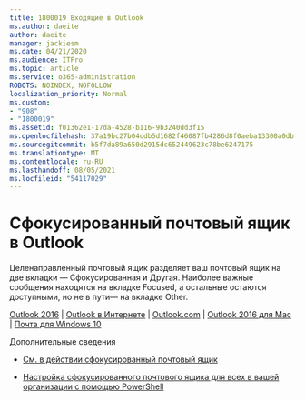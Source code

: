 ```yaml
---
title: 1800019 Входящие в Outlook
ms.author: daeite
author: daeite
manager: jackiesm
ms.date: 04/21/2020
ms.audience: ITPro
ms.topic: article
ms.service: o365-administration
ROBOTS: NOINDEX, NOFOLLOW
localization_priority: Normal
ms.custom:
- "908"
- "1800019"
ms.assetid: f01362e1-17da-4528-b116-9b3240dd3f15
ms.openlocfilehash: 37a19bc27b04cdb5d1682f46087fb4286d8f0aeba13300a0dbf3ca549d9dd402
ms.sourcegitcommit: b5f7da89a650d2915dc652449623c78be6247175
ms.translationtype: MT
ms.contentlocale: ru-RU
ms.lasthandoff: 08/05/2021
ms.locfileid: "54117029"
---
```

# <a name="focused-inbox-in-outlook"></a>Сфокусированный почтовый ящик в Outlook

Целенаправленный почтовый ящик разделяет ваш почтовый ящик на две вкладки — Сфокусированная и Другая. Наиболее важные сообщения находятся на вкладке Focused, а остальные остаются доступными, но не в пути— на вкладке Other.
  
[Outlook 2016](https://go.microsoft.com/fwlink/p/?linkid=2002112&amp;clcid=0x409)  |  [Outlook в Интернете](https://go.microsoft.com/fwlink/p/?linkid=2002113&amp;clcid=0x409)  |  [Outlook.com](https://go.microsoft.com/fwlink/p/?linkid=2002012&amp;clcid=0x409)  |  [Outlook 2016 для Mac](https://go.microsoft.com/fwlink/p/?linkid=2002013&amp;clcid=0x409)  |  [Почта для Windows 10](https://go.microsoft.com/fwlink/p/?linkid=2001919&amp;clcid=0x409)
  
Дополнительные сведения
  
- [См. в действии сфокусированный почтовый ящик](https://go.microsoft.com/fwlink/p/?linkid=2002212&amp;clcid=0x409)

- [Настройка сфокусированного почтового ящика для всех в вашей организации с помощью PowerShell](https://go.microsoft.com/fwlink/p/?linkid=2002308&amp;clcid=0x409)
